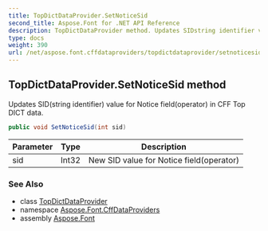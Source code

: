 ```yaml
---
title: TopDictDataProvider.SetNoticeSid
second_title: Aspose.Font for .NET API Reference
description: TopDictDataProvider method. Updates SIDstring identifier value for Notice fieldoperator in CFF Top DICT data
type: docs
weight: 390
url: /net/aspose.font.cffdataproviders/topdictdataprovider/setnoticesid/
---
```

## TopDictDataProvider.SetNoticeSid method

Updates SID(string identifier) value for Notice field(operator) in CFF Top DICT data.

```csharp
public void SetNoticeSid(int sid)
```

| Parameter | Type | Description |
| --- | --- | --- |
| sid | Int32 | New SID value for Notice field(operator) |

### See Also

* class [TopDictDataProvider](../)
* namespace [Aspose.Font.CffDataProviders](../../../aspose.font.cffdataproviders/)
* assembly [Aspose.Font](../../../)


